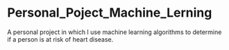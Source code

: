 # Personal_Poject_Machine_Lerning
A personal project in which I use machine learning algorithms to determine if a person is at risk of heart disease.
